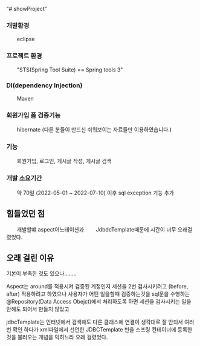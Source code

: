 "# showProject" 

### 개발환경 
&emsp;&emsp;eclipse



### 프로젝트 환경 
&emsp;&emsp;"STS(Spring Tool Suite) == Spring tools 3" 



### DI(dependency Injection)
&emsp;&emsp;Maven 



### 회원가입 폼 검증기능 
&emsp;&emsp;hibernate 
(다른 분들이 만드신 쉬워보이는 자료들만 이용하였습니다.)



### 기능 
&emsp;&emsp;회원가입, 로그인, 게시글 작성, 게시글 검색 



### 개발 소요기간 
&emsp;&emsp;약 70일 (2022-05-01 ~ 2022-07-10) 이후 sql exception 기능 추가 



## 힘들었던 점 
&emsp;&emsp;개발할떄 aspect어노테이션과 
&emsp;&emsp;JdbdcTemplate때문에 시간이 너무 오래걸렸었다.              



## 오래 걸린 이유 
기본이 부족한 것도 있으나........ 

Aspect는 around를 적용시켜 검증된 계정인지 세션을 2번 검사시키려고 (before, after) 
적용하려고 하였으나 사용자가 어떤 일을할때 검증하는것을 sql문을 수행하는 
@Repository(Data Access Obejct)에서 처리하도록 하면 세션을 검사시키는 일을 안해도 되어서 
만들지 않았고 

jdbcTemplate는 인터넷에서 검색해도 다른 클래스에 연결이 
생각대로 잘 안되서 여러번 확인 하다가 
xml파일에서 선언한 JDBCTemplate 빈을 
스프링 컨테이너에 등록한 것을 불러오는 개념을 익히느라 오래 걸렸었다.

